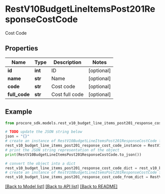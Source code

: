 # RestV10BudgetLineItemsPost201ResponseCostCode

Cost Code

## Properties

Name | Type | Description | Notes
------------ | ------------- | ------------- | -------------
**id** | **int** | ID | [optional] 
**name** | **str** | Name | [optional] 
**code** | **str** | Cost code | [optional] 
**full_code** | **str** | Cost full code | [optional] 

## Example

```python
from procore_sdk.models.rest_v10_budget_line_items_post201_response_cost_code import RestV10BudgetLineItemsPost201ResponseCostCode

# TODO update the JSON string below
json = "{}"
# create an instance of RestV10BudgetLineItemsPost201ResponseCostCode from a JSON string
rest_v10_budget_line_items_post201_response_cost_code_instance = RestV10BudgetLineItemsPost201ResponseCostCode.from_json(json)
# print the JSON string representation of the object
print(RestV10BudgetLineItemsPost201ResponseCostCode.to_json())

# convert the object into a dict
rest_v10_budget_line_items_post201_response_cost_code_dict = rest_v10_budget_line_items_post201_response_cost_code_instance.to_dict()
# create an instance of RestV10BudgetLineItemsPost201ResponseCostCode from a dict
rest_v10_budget_line_items_post201_response_cost_code_from_dict = RestV10BudgetLineItemsPost201ResponseCostCode.from_dict(rest_v10_budget_line_items_post201_response_cost_code_dict)
```
[[Back to Model list]](../README.md#documentation-for-models) [[Back to API list]](../README.md#documentation-for-api-endpoints) [[Back to README]](../README.md)


